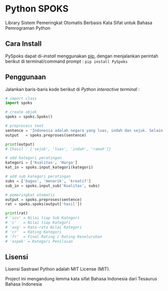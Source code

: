 Python SPOKS
===============

Library Sistem Pemeringkat Otomatis Berbasis Kata Sifat untuk Bahasa Pemrograman Python

Cara Install
-------------

PySpoks dapat di-*install* menggunakan [pip](https://docs.python.org/3.6/installing/index.html), dengan menjalankan perintah berikut di terminal/command prompt : 
`pip install PySpoks`

Penggunaan
-----------

Jalankan baris-baris kode berikut di *Python interactive terminal* :

```python
# import class
import spoks

# create objek
spoks = spoks.Spoks()

# preprocess text
sentence = 'Indonesia adalah negara yang luas, indah dan sejuk. Selain itu masyarakatnya ramah'
output   = spoks.preproses(sentence)

print(output)
# {hasil : ['sejuk', 'luas', 'indah', 'ramah']}

# add kategori peratingan
kategori = ['Kualitas', 'Harga']
kat_in = spoks.input_kategori(kategori)

# add sub kategori peratingan
subs = ['bagus', 'menarik', 'kreatif']
sub_in = spoks.input_sub('Kualitas', subs)

# pemeringkat otomatis
output = spoks.preproses(sentence)
rat = spoks.spoks(output['hasil'])

print(rat)
# 'scv' = Nilai tiap Sub Kategori
# 'c'   = Nilai tiap Kategori
# 'avg' = Rata-rata Nilai Kategori
# 'cr'  = Rating Kategori
# 'fr'  = Final Rating / Rating Keseluruhan
# 'aspek' = Kategori Penilaian

```

Lisensi
--------

Lisensi Sastrawi Python adalah MIT License (MIT).

Project ini mengandung lemma kata sifat Bahasa Indonesia dari Tesaurus Bahasa Indonesia
